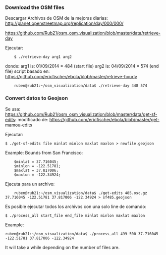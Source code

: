 ### Download the OSM files 
Descargar Archivos de OSM de la mejoras diarias: http://planet.openstreetmap.org/replication/day/000/000/

https://github.com/Rub21/osm_osm_visualization/blob/master/data/retrieve-day

Ejecutar:

		$ ./retrieve-day arg1 arg2

donde:
arg1 is: 01/09/2014 = 484 (start file)
arg2 is: 04/09/2014 = 574 (end file)
script basado en: https://github.com/ericfischer/ebola/blob/master/retrieve-hourly

		ruben@rub21:~/osm_visualization/data$ ./retrieve-day 448 574

### Convert datos to Geojson

Se usa: https://github.com/Rub21/osm_osm_visualization/blob/master/data/get-sf-edits:
modificado de: https://github.com/ericfischer/ebola/blob/master/get-mamou-edits

Ejecutar: 

	$ ./get-sf-edits file minlat minlon maxlat maxlon > newfile.geojson

Example:
Bounds from San Francisco:

		$minlat = 37.716045;
		$minlon = -122.51781;
		$maxlat = 37.817006;
		$maxlon = -122.34924;

Ejecuta para un archivo:
		
		ruben@rub21:~/osm_visualization/data$ ./get-edits 485.osc.gz 37.716045 -122.51781 37.817006 -122.34924 > sf485.geojson


Es posible ejecutar todos los archivos con una solo line de comando:

	$ ./process_all start_file end_file minlat minlon maxlat maxlon


Example: 

	ruben@rub21:~/osm_visualization/data$ ./process_all 499 500 37.716045 -122.51781 37.817006 -122.34924 

It will take a while depending on the number of files are.










